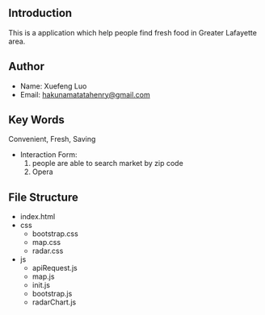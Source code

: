  ## Introduction
 This is a application which help people find fresh food in Greater Lafayette area.
 
## Author
* Name: Xuefeng Luo
* Email: hakunamatatahenry@gmail.com

 ## Key Words
 Convenient, Fresh, Saving
 
 
 * Interaction Form:
 	1. people are able to search market by zip code
	2. Opera

## File Structure
* index.html
* css
	* bootstrap.css
	* map.css
	* radar.css
* js
	* apiRequest.js
	* map.js
	* init.js
	* bootstrap.js
	* radarChart.js

